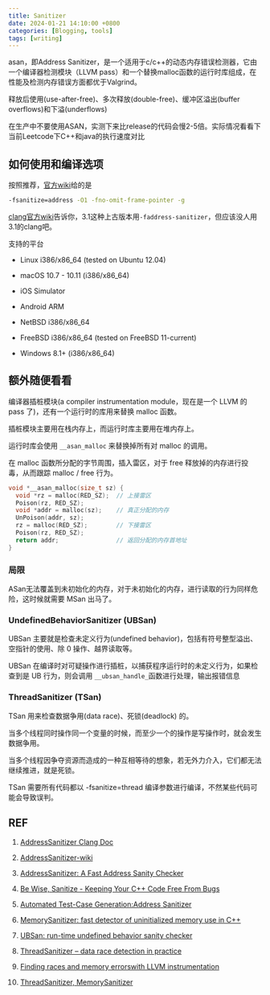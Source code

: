 ```yaml
---
title: Sanitizer
date: 2024-01-21 14:10:00 +0800
categories: [Blogging, tools]
tags: [writing]
---
```


asan，即Address Sanitizer，是一个适用于c/c++的动态内存错误检测器，它由一个编译器检测模块（LLVM pass）和一个替换malloc函数的运行时库组成，在性能及检测内存错误方面都优于Valgrind。

释放后使用(use-after-free)、多次释放(double-free)、缓冲区溢出(buffer overflows)和下溢(underflows)

在生产中不要使用ASAN，实测下来比release的代码会慢2-5倍。实际情况看看下当前Leetcode下C++和java的执行速度对比

## 如何使用和编译选项

按照推荐，[官方wiki](https://github.com/google/sanitizers/wiki/AddressSanitizer)给的是

```bash
-fsanitize=address -O1 -fno-omit-frame-pointer -g  
```

[clang官方wiki](https://releases.llvm.org/3.1/tools/clang/docs/AddressSanitizer.html)告诉你，3.1这种上古版本用`-faddress-sanitizer`，但应该没人用3.1的clang吧。

支持的平台

+ Linux i386/x86_64 (tested on Ubuntu 12.04)

+ macOS 10.7 - 10.11 (i386/x86_64)

+ iOS Simulator

+ Android ARM

+ NetBSD i386/x86_64

+ FreeBSD i386/x86_64 (tested on FreeBSD 11-current)

+ Windows 8.1+ (i386/x86_64)

## 额外随便看看

编译器插桩模块(a compiler instrumentation module，现在是一个 LLVM 的 pass 了)，还有一个运行时的库用来替换 malloc 函数。

插桩模块主要用在栈内存上，而运行时库主要用在堆内存上。

运行时库会使用 `__asan_malloc` 来替换掉所有对 malloc 的调用。

在 malloc 函数所分配的字节周围，插入雷区，对于 free 释放掉的内存进行投毒，从而跟踪 malloc / free 行为。

```c
void *__asan_malloc(size_t sz) {
  void *rz = malloc(RED_SZ);  // 上接雷区
  Poison(rz, RED_SZ);
  void *addr = malloc(sz);    // 真正分配的内存
  UnPoison(addr, sz);
  rz = malloc(RED_SZ);        // 下接雷区
  Poison(rz, RED_SZ);
  return addr;                // 返回分配的内存首地址
}
```

### 局限

ASan无法覆盖到未初始化的内存，对于未初始化的内存，进行读取的行为同样危险，这时候就需要 MSan 出马了。

### UndefinedBehaviorSanitizer (UBSan)

UBSan 主要就是检查未定义行为(undefined behavior)，包括有符号整型溢出、空指针的使用、除 0 操作、越界读取等。

UBSan 在编译时对可疑操作进行插桩，以捕获程序运行时的未定义行为，如果检查到是 UB 行为，则会调用 `__ubsan_handle_`函数进行处理，输出报错信息

### ThreadSanitizer (TSan)

TSan 用来检查数据争用(data race)、死锁(deadlock) 的。

当多个线程同时操作同一个变量的时候，而至少一个的操作是写操作时，就会发生数据争用。

当多个线程因争夺资源而造成的一种互相等待的想象，若无外力介入，它们都无法继续推进，就是死锁。

TSan 需要所有代码都以 -fsanitize=thread 编译参数进行编译，不然某些代码可能会导致误判。

## REF

1. [AddressSanitizer Clang Doc](https://clang.llvm.org/docs/AddressSanitizer.html)

2. [AddressSanitizer-wiki](https://github.com/google/sanitizers/wiki/AddressSanitizer)

3. [AddressSanitizer: A Fast Address Sanity Checker](https://research.google/pubs/addresssanitizer-a-fast-address-sanity-checker/)

4. [Be Wise, Sanitize - Keeping Your C++ Code Free From Bugs](https://m-peko.github.io/craft-cpp/posts/be-wise-sanitize-keeping-your-cpp-code-free-from-bugs/)

5. [Automated Test-Case Generation:Address Sanitizer](https://ece.uwaterloo.ca/~agurfink/stqam.w20/assets/pdf/W04-ASan.pdf)

6. [MemorySanitizer: fast detector of uninitialized memory use in C++](https://static.googleusercontent.com/media/research.google.com/en//pubs/archive/43308.pdf)

7. [UBSan: run-time undefined behavior sanity checker](https://lwn.net/Articles/617364/)

8. [ThreadSanitizer – data race detection in practice](https://static.googleusercontent.com/media/research.google.com/zh-TW//pubs/archive/35604.pdf)

9. [Finding races and memory errorswith LLVM instrumentation](https://llvm.org/devmtg/2011-11/Serebryany_FindingRacesMemoryErrors.pdf)

10. [ThreadSanitizer, MemorySanitizer](https://llvm.org/devmtg/2012-11/Serebryany_TSan-MSan.pdf)
